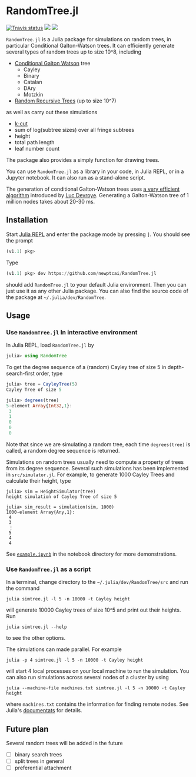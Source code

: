 # RandomTree.jl

[![Travis status](https://travis-ci.org/newptcai/RandomTree.jl.svg?branch=master)](https://travis-ci.org/newptcai/RandomTree.jl)
[![](https://img.shields.io/badge/docs-latest-blue.svg)](https://newptcai.github.io/RandomTree.jl/latest/)
[![](https://img.shields.io/badge/docs-stable-blue.svg)](https://newptcai.github.io/RandomTree.jl/stable/)

`RandomTree.jl` is a Julia package for simulations on random trees, in particular Conditional
Galton-Watson trees. It can efficiently generate several types of random trees up to size 10^8,
including

* [Conditional Galton Watson](https://arxiv.org/abs/1112.0510) tree
    * Cayley
    * Binary
    * Catalan
    * DAry
    * Motzkin
* [Random Recursive Trees](https://en.wikipedia.org/wiki/Recursive_tree) (up to size 10^7)

as well as carry out these simulations

* [k-cut](https://arxiv.org/abs/1804.03069)
* sum of log(subtree sizes) over all fringe subtrees
* height
* total path length
* leaf number count

The package also provides a simply function for drawing trees.

You can use `RandomTree.jl` as a library in your code, in Julia REPL, or in a Jupyter notebook. It
can also run as a stand-alone script.

The generation of conditional Galton-Watson trees uses [a very efficient
algorithm](https://search.proquest.com/openview/8fe4ed7479bf9d0df48152a6b91e6191/1?cbl=666313&pq-origsite=gscholar)
introduced by [Luc Devroye](http://luc.devroye.org). Generating a Galton-Watson tree of 1 million
nodes takes about 20-30 ms.

## Installation

Start [Julia REPL](https://docs.julialang.org/en/v1/stdlib/REPL/index.html) and enter the package mode by pressing `]`. You should see the prompt
```julia
(v1.1) pkg>
```
Type
```julia
(v1.1) pkg> dev https://github.com/newptcai/RandomTree.jl
```
should add `RandomTree.jl` to your default Julia environment. Then you can just use it as any other
Julia package. You can also find the source code of the package at `~/.julia/dev/RandomTree`.

## Usage

### Use `RandomTree.jl` In interactive environment

In Julia REPL, load `RandomTree.jl` by
```julia
julia> using RandomTree
```
To get the degree sequence of a (random) Cayley tree of size 5 in depth-search-first order, type
```julia
julia> tree = CayleyTree(5)
Cayley Tree of size 5

julia> degrees(tree)
5-element Array{Int32,1}:
 3
 1
 0
 0
 0
```
Note that since we are simulating a random tree, each time `degrees(tree)` is called, a random
degree sequence is returned.

Simulations on random trees usually need to compute a property of trees from its degree sequence.
Several such simulations has been implemented in `src/simulator.jl`. For example,
to generate 1000 Cayley Trees and calculate their height, type
```
julia> sim = HeightSimulator(tree)
height simulation of Cayley Tree of size 5

julia> sim_result = simulation(sim, 1000)
1000-element Array{Any,1}:
 4
 3
 ⋮
 5
 4
 4
```

See [`example.ipynb`](https://nbviewer.jupyter.org/github/newptcai/RandomTree.jl/blob/master/notebook/demonstration.ipynb) in the notebook directory for more demonstrations.

### Use `RandomTree.jl` as a script

In a terminal, change directory to the `~/.julia/dev/RandomTree/src` and run the command
```
julia simtree.jl -l 5 -n 10000 -t Cayley height
```
will generate 10000 Cayley trees of size 10^5 and print out their heights.
Run
```
julia simtree.jl --help
```
to see the other options.

The simulations can made parallel. For example
```
julia -p 4 simtree.jl -l 5 -n 10000 -t Cayley height
```
will start 4 local processes on your local machine to run the simulation.
You can also run simulations across several nodes of a cluster by using
```
julia --machine-file machines.txt simtree.jl -l 5 -n 10000 -t Cayley height
```
where `machines.txt` contains the information for finding remote nodes.
See Julia's [documentats](https://docs.julialang.org/en/v1/manual/getting-started/) for details.

## Future plan

Several random trees will be added in the future
* [ ] binary search trees
* [ ] split trees in general
* [ ] preferential attachment
